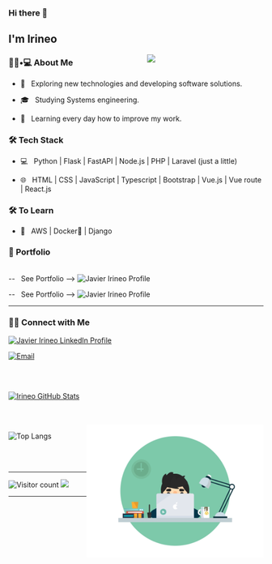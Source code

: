 ### Hi there 👋<h2> I'm Irineo</h2>

<img align='right' src="https://media.giphy.com/media/M9gbBd9nbDrOTu1Mqx/giphy.gif" width="230">

<h3> 👨🏻•💻 About Me </h3>

- 🤔 &nbsp; Exploring new technologies and developing software solutions.

- 🎓 &nbsp; Studying Systems engineering.

- 🌱 &nbsp; Learning every day how to improve my work.



<h3>🛠 Tech Stack</h3>

- 💻 &nbsp; Python | Flask | FastAPI | Node.js | PHP | Laravel (just a little)

- 🌐 &nbsp; HTML | CSS | JavaScript | Typescript | Bootstrap | Vue.js | Vue route | React.js

<!--

- 🛢 &nbsp; MySQL | PgAdmin

- 🔧 &nbsp; Git

-->

<h3>🛠 To Learn</h3>

- 🔧 &nbsp; AWS | Docker🐳 | Django

<h3> 💼 Portfolio </h3>
<br>
<a href="https://cv-irineo-villa.vercel.app/" style="text-decoration: none !important;" target="_blank">--  &nbsp;  See Portfolio --> <img src="https://cdn-icons-png.flaticon.com/256/12177/12177103.png" alt="Javier Irineo Profile" height="30" width="30"></img></a>

<a href="https://cv-irineo-villa-chat.vercel.app/" style="text-decoration: none !important;" target="_blank">--  &nbsp;  See Portfolio --> <img src="https://cdn-icons-png.flaticon.com/256/12177/12177103.png" alt="Javier Irineo Profile" height="30" width="30"></img></a>

<hr>

<h3> 🤝🏻 Connect with Me </h3>

<p align="center">

<a href="https://www.linkedin.com/in/irineo-villa-castillo-64359b1a9/" target="_blank"><img src="https://www.vectorlogo.zone/logos/linkedin/linkedin-icon.svg" alt="Javier Irineo LinkedIn Profile" height="30" width="30"></a>

<a href="mailto:javieririneo369@gmail.com"><img alt="Email" src="https://imgs.search.brave.com/ZzU3SSmyfPftDcxiM_CaibAhFpY0vTxcxsu2MbXFH_k/rs:fit:500:0:0/g:ce/aHR0cHM6Ly9tYWls/bWV0ZW9yLmNvbS9s/b2dvcy9hc3NldHMv/UE5HL0dtYWlsX0xv/Z29fMTI4cHgucG5n" height="30" width="30"></a>

</p>

<br/><br/>

[![Irineo GitHub Stats](https://github-readme-stats.vercel.app/api?username=Irineo-1&show_icons=true)](https://github.com/Irineo-1)

<br/>

<br/>

<img src="https://github.com/nirala69/nirala69/blob/master/70804f7e25b11f29db904f2fa7b4cd9d.gif" width="350" align='right'>

![Top Langs](https://github-readme-stats.vercel.app/api/top-langs/?username=Irineo-1&show_icons=true)

<br><br>



<hr>





![Visitor count](https://visitor-badge.laobi.icu/badge?page_id=Irineo-1.Irineo-1)   <img src="https://media.giphy.com/media/dxn6fRlTIShoeBr69N/giphy.gif" width="30">





<hr>
